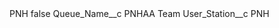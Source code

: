 <?xml version="1.0" encoding="UTF-8"?>
<CustomMetadata xmlns="http://soap.sforce.com/2006/04/metadata" xmlns:xsi="http://www.w3.org/2001/XMLSchema-instance" xmlns:xsd="http://www.w3.org/2001/XMLSchema">
    <label>PNH</label>
    <protected>false</protected>
    <values>
        <field>Queue_Name__c</field>
        <value xsi:type="xsd:string">PNHAA Team</value>
    </values>
    <values>
        <field>User_Station__c</field>
        <value xsi:type="xsd:string">PNH</value>
    </values>
</CustomMetadata>
